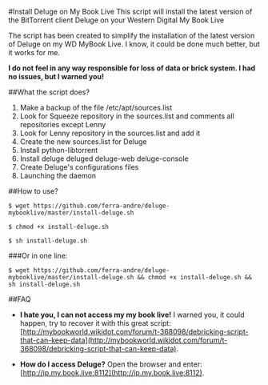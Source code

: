 #Install Deluge on My Book Live
This script will install the latest version of the BitTorrent client Deluge on your Western Digital My Book Live
 
The script has been created to simplify the installation of the latest version of Deluge on my WD MyBook Live. I know, it could be done much better, but it works for me. 

**I do not feel in any way responsible for loss of data or brick system.
I had no issues, but I warned you!**

##What the script does?
1. Make a backup of the file /etc/apt/sources.list
2. Look for Squeeze repository in the sources.list and comments all repositories except Lenny
3. Look for Lenny repository in the sources.list and add it
4. Create the new sources.list for Deluge
5. Install python-libtorrent
6. Install deluge deluged deluge-web deluge-console
7. Create Deluge's configurations files
8. Launching the daemon

##How to use?
```
$ wget https://github.com/ferra-andre/deluge-mybooklive/master/install-deluge.sh
```

```
$ chmod +x install-deluge.sh
```

```
$ sh install-deluge.sh
```

###Or in one line:
```
$ wget https://github.com/ferra-andre/deluge-mybooklive/master/install-deluge.sh && chmod +x install-deluge.sh && sh install-deluge.sh
```

##FAQ
+ **I hate you, I can not access my my book live!**
I warned you, it could happen, try to recover it with this great script: [http://mybookworld.wikidot.com/forum/t-368098/debricking-script-that-can-keep-data](http://mybookworld.wikidot.com/forum/t-368098/debricking-script-that-can-keep-data).

+ **How do I access Deluge?**
Open the browser and enter: [http://ip.my.book.live:8112](http://ip.my.book.live:8112).
